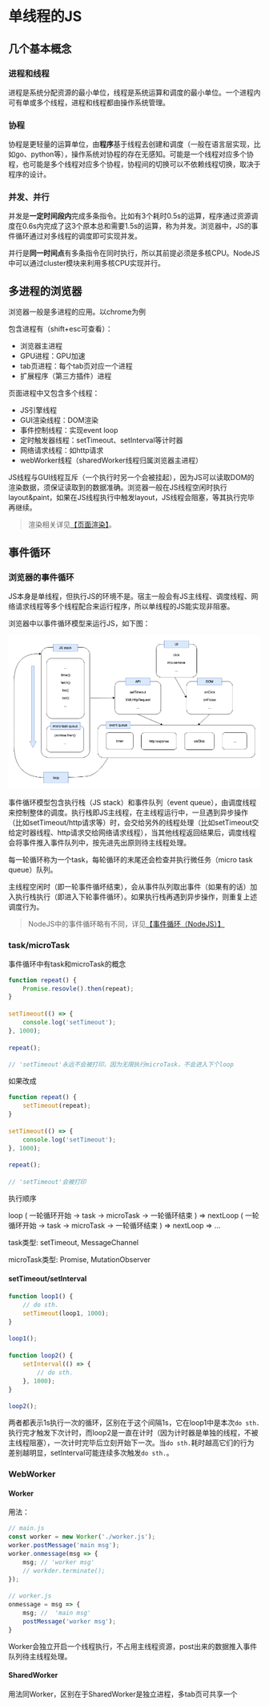 # 单线程的JS

## 几个基本概念

### 进程和线程
		
进程是系统分配资源的最小单位，线程是系统运算和调度的最小单位。一个进程内可有单或多个线程，进程和线程都由操作系统管理。

### 协程

协程是更轻量的运算单位，由**程序**基于线程去创建和调度（一般在语言层实现，比如go、python等），操作系统对协程的存在无感知。可能是一个线程对应多个协程，也可能是多个线程对应多个协程，协程间的切换可以不依赖线程切换，取决于程序的设计。

### 并发、并行

并发是**一定时间段内**完成多条指令。比如有3个耗时0.5s的运算，程序通过资源调度在0.6s内完成了这3个原本总和需要1.5s的运算，称为并发。浏览器中，JS的事件循环通过对多线程的调度即可实现并发。

并行是**同一时间点**有多条指令在同时执行，所以其前提必须是多核CPU。NodeJS中可以通过cluster模块来利用多核CPU实现并行。

## 多进程的浏览器

浏览器一般是多进程的应用。以chrome为例

包含进程有（shift+esc可查看）：
* 浏览器主进程
* GPU进程：GPU加速
* tab页进程：每个tab页对应一个进程
* 扩展程序（第三方插件）进程

页面进程中又包含多个线程：
* JS引擎线程
* GUI渲染线程：DOM渲染
* 事件控制线程：实现event loop
* 定时触发器线程：setTimeout、setInterval等计时器
* 网络请求线程：如http请求
* webWorker线程（sharedWorker线程归属浏览器主进程）

JS线程与GUI线程互斥（一个执行时另一个会被挂起），因为JS可以读取DOM的渲染数据，须保证读取到的数据准确。浏览器一般在JS线程空闲时执行layout&paint，如果在JS线程执行中触发layout，JS线程会阻塞，等其执行完毕再继续。

> 渲染相关详见[【页面渲染】](/htmlcss/render.html)。


## 事件循环

### 浏览器的事件循环


JS本身是单线程，但执行JS的环境不是。宿主一般会有JS主线程、调度线程、网络请求线程等多个线程配合来运行程序，所以单线程的JS能实现非阻塞。

浏览器中以事件循环模型来运行JS，如下图：

![event loop](../resources/event-loop/browser.png)

事件循环模型包含执行栈（JS stack）和事件队列（event queue），由调度线程来控制整体的调度。执行栈即JS主线程，在主线程运行中，一旦遇到异步操作（比如setTimeout/http请求等）时，会交给另外的线程处理（比如setTimeout交给定时器线程、http请求交给网络请求线程），当其他线程返回结果后，调度线程会将事件推入事件队列中，按先进先出原则待主线程处理。

每一轮循环称为一个task，每轮循环的末尾还会检查并执行微任务（micro task queue）队列。

主线程空闲时（即一轮事件循坏结束），会从事件队列取出事件（如果有的话）加入执行栈执行（即进入下轮事件循环）。如果执行栈再遇到异步操作，则重复上述调度行为。


> NodeJS中的事件循环略有不同，详见[【事件循环（NodeJS）】](/node/loop.html)



### task/microTask

事件循环中有task和microTask的概念

```js
function repeat() {
	Promise.resovle().then(repeat);
}

setTimeout(() => {
	console.log('setTimeout');
}, 1000);

repeat();
	
// 'setTimeout'永远不会被打印，因为无限执行microTask，不会进入下个loop
```
		
如果改成

```js	
function repeat() {
	setTimeout(repeat);
}

setTimeout(() => {
	console.log('setTimeout');
}, 1000);

repeat();

// 'setTimeout'会被打印
```		

执行顺序

loop ( 一轮循环开始 -> task -> microTask -> 一轮循环结束 ) => nextLoop ( 一轮循环开始 -> task -> microTask -> 一轮循环结束 ) => nextLoop => ...

task类型: setTimeout, MessageChannel

microTask类型: Promise, MutationObserver

#### setTimeout/setInterval

```js
function loop1() {
	// do sth.
	setTimeout(loop1, 1000);
}

loop1();

function loop2() {
	setInterval(() => {
		// do sth.
	}, 1000);
}

loop2();
```

两者都表示1s执行一次的循环，区别在于这个间隔1s，它在loop1中是本次`do sth.`执行完才触发下次计时，而loop2是一直在计时（因为计时器是单独的线程，不被主线程阻塞），一次计时完毕后立刻开始下一次。当`do sth.`耗时越高它们的行为差别越明显，setInterval可能连续多次触发`do sth.`。

### WebWorker

#### Worker

用法：

```js
// main.js
const worker = new Worker('./worker.js');
worker.postMessage('main msg');
worker.onmessage(msg => {
	msg; // 'worker msg'
	// workder.terminate();  
});

// worker.js
onmessage = msg => {
	msg; //  'main msg'
	postMessage('worker msg');
}
```

Worker会独立开启一个线程执行，不占用主线程资源，post出来的数据推入事件队列待主线程处理。

#### SharedWorker

用法同Worker，区别在于SharedWorker是独立进程，多tab页可共享一个
	